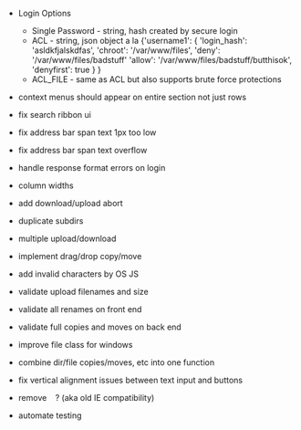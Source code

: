 * Login Options
  * Single Password - string, hash created by secure login
  * ACL - string, json object a la
		{'username1': {
			'login_hash': 'asldkfjalskdfas',
			'chroot':	'/var/www/files',
			'deny':		'/var/www/files/badstuff'
			'allow':	'/var/www/files/badstuff/butthisok',
			'denyfirst': true
			}
		}
  * ACL_FILE - same as ACL but also supports brute force protections

* context menus should appear on entire section not just rows
* fix search ribbon ui
* fix address bar span text 1px too low
* fix address bar span text overflow
* handle response format errors on login
* column widths

* add download/upload abort
* duplicate subdirs
* multiple upload/download
* implement drag/drop copy/move
* add invalid characters by OS JS
* validate upload filenames and size
* validate all renames on front end
* validate full copies and moves on back end
* improve file class for windows
* combine dir/file copies/moves, etc into one function
* fix vertical alignment issues between text input and buttons
* remove ` ` ? (aka old IE compatibility)
* automate testing
